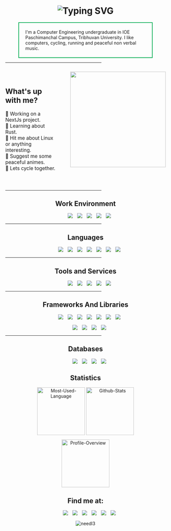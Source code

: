 <!DOCTYPE html>
<html>
    <head>
        <style>
            .center {
                margin: auto;
            }
            .aspect {
                width: 75%;
            }
            .border {
                border: 2px solid #0aad54;
            }
        </style>
    </head>
    <body>
        <h1 align='center'>
            <img 
                    src="https://readme-typing-svg.demolab.com?font=Fira+Code&pause=500&color=0aad54&center=true&vCenter=true&width=435&lines=Hi! I'm Anish.; Nice to see you land here.;" 
                    alt="Typing SVG"
                    />
        </h1>
        <p class='center border aspect' style='padding: 20px;'>
        I'm a Computer Engineering undergraduate in IOE Paschimanchal Campus, Tribhuvan University. I like computers, cycling, running and peaceful non verbal music.
        </p>
        <hr style='width: 60%'>
        <div style='display: flex; column-gap: 1em; margin: auto; justify-content: center;padding: 1em 0em'>
            <div class='' style='padding: 1em 2em 1em 0em;font-size: 1.1em'>
                <h2>What's up with me?</h2>
                <ul style='list-style: none; padding-left: 0px'>
                    <li>🔭 Working on a NextJs project.</li>
                    <li>🧐 Learning about Rust.</li>
                    <li>💬 Hit me about Linux or anything interesting.</li>
                    <li>🍥 Suggest me some peaceful animes.</li>
                    <li>🚴 Lets cycle together.</li>
                </ul>
            </div>
            <img src='https://i.pinimg.com/originals/97/3e/e7/973ee7671f6b91a56fb66e7bfef2f292.gif' height='300px'/>
        </div>
        <hr style='width: 60%'>
        <h2 align='center'>Work Environment</h2>
        <ul style='display: flex; column-gap: 1em; list-style: none;justify-content: center;'>
            <li>
                <img src="https://img.shields.io/badge/os-arch_linux-0aad54?style=for-the-badge&logo=arch linux&logoColor=white"/>
            </li>
            <li>
                <img src="https://img.shields.io/badge/wm-dwm-0aad54?style=for-the-badge&logo=dwm&logoColor=white"/>
            </li>
            <li>
                <img src="https://img.shields.io/badge/editor-neovim-0aad54.svg?&style=for-the-badge&logo=neovim&logoColor=white"/>
            </li>
            <li>
                <img src="https://img.shields.io/badge/shell-bash-0aad54.svg?&style=for-the-badge&logo=gnu-bash&logoColor=white"/>
            </li>
            <li>
                <img src="https://img.shields.io/badge/terminal-st-0aad54.svg?&style=for-the-badge&logo=suckless&logoColor=white"/>
            </li>
        </ul>
        <hr style='width: 60%'>
        <h2 align='center'>Languages</h2>
        <ul style='display: flex; column-gap: 1em; list-style: none;justify-content: center;'>
            <li>
                <img src="https://img.shields.io/badge/c-0aad54.svg?&style=for-the-badge&logo=c&logoColor=black"/>
            </li>
            <li>
                <img src="https://img.shields.io/badge/cpp-0aad54.svg?&style=for-the-badge&logo=cplusplus&logoColor=black"/>
            </li>
            <li>
                <img src="https://img.shields.io/badge/typescript-0aad54.svg?&style=for-the-badge&logo=typescript&logoColor=black"/>
            </li>
            <li>
                <img src="https://img.shields.io/badge/javascript-0aad54.svg?&style=for-the-badge&logo=javascript&logoColor=black"/>
            </li>
            <li>
                <img src="https://img.shields.io/badge/python-0aad54.svg?&style=for-the-badge&logo=python&logoColor=black"/>
            </li>
            <li>
                <img src="https://img.shields.io/badge/learning-rust-0aad54.svg?&style=for-the-badge&logo=rust&logoColor=black"/>
            </li>
            <li>
                <img src="https://img.shields.io/badge/bash-0aad54.svg?&style=for-the-badge&logo=gnu-bash&logoColor=black"/>
            </li>
        </ul>
        <hr style='width: 60%'>
        <h2 align='center'>Tools and Services</h2>
        <ul style="display: flex; justify-content: center;column-gap: 1em;list-style: none; overflow-wrap: break-word">
            <li>
                <img src="https://img.shields.io/badge/cloud-azure-0aad54.svg?&style=for-the-badge&logo=microsoft azure&logoColor=black"/>
            </li>
            <li>
                <img src="https://img.shields.io/badge/tool-docker-0aad54.svg?&style=for-the-badge&logo=docker&logoColor=black"/>
            </li>
            <li>
                <img src="https://img.shields.io/badge/tool-git/github-0aad54.svg?&style=for-the-badge&logo=git&logoColor=black"/>
            </li>
            <li>
                <img src="https://img.shields.io/badge/ci/cd-github actions-0aad54.svg?&style=for-the-badge&logo=github actions&logoColor=black"/>
            </li>
            <li>
                <img src="https://img.shields.io/badge/rredis-0aad54.svg?&style=for-the-badge&logo=redis&logoColor=black"/>
            </li>
        </ul>
        <hr style='width: 60%'>
        <h2 align='center'>Frameworks And Libraries</h2>
        <ul style="display: flex; justify-content: center;column-gap: 1em;list-style: none; overflow-wrap: break-word">
            <li>
                <img src="https://img.shields.io/badge/express-0aad54.svg?&style=for-the-badge&logo=express&logoColor=black"/>
            </li>
            <li>
                <img src="https://img.shields.io/badge/react-0aad54.svg?&style=for-the-badge&logo=react&logoColor=black"/>
            </li>
            <li>
                <img src="https://img.shields.io/badge/tailwind-0aad54.svg?&style=for-the-badge&logo=tailwindcss&logoColor=black"/>
            </li>
            <li>
                <img src="https://img.shields.io/badge/node-0aad54.svg?&style=for-the-badge&logo=node.js&logoColor=black"/>
            </li>
            <li>
                <img src="https://img.shields.io/badge/redux-0aad54.svg?&style=for-the-badge&logo=redux&logoColor=black"/>
            </li>
            <li>
                <img src="https://img.shields.io/badge/django-0aad54.svg?&style=for-the-badge&logo=django&logoColor=black"/>
            </li>
            <li>
                <img src="https://img.shields.io/badge/flask-0aad54.svg?&style=for-the-badge&logo=flask&logoColor=black"/>
            </li>
        </ul>
        <ul style="display: flex; justify-content: center;column-gap: 1em;list-style: none; overflow-wrap: break-word">
            <li>
                <img src="https://img.shields.io/badge/sfml-0aad54.svg?&style=for-the-badge&logo=sfml&logoColor=black"/>
            </li>
            <li>
                <img src="https://img.shields.io/badge/flask-0aad54.svg?&style=for-the-badge&logo=flask&logoColor=black"/>
            </li>
            <li>
                <img src="https://img.shields.io/badge/learning-nextjs-0aad54.svg?&style=for-the-badge&logo=next.js&logoColor=black"/>
            </li>
            <li>
                <img src="https://img.shields.io/badge/selenium-0aad54.svg?&style=for-the-badge&logo=selenium&logoColor=black"/>
            </li>
        </ul>
        <hr style='width: 60%'>
        <h2 align='center'>Databases</h2>
        <ul style="display: flex; justify-content: center;column-gap: 1em;list-style: none">
            <li>
                <img src="https://img.shields.io/badge/mongodb-0aad54.svg?&style=for-the-badge&logo=mongodb&logoColor=black">
            </li>
            <li>
                <img src="https://img.shields.io/badge/mysql-0aad54.svg?&style=for-the-badge&logo=mysql&logoColor=black">
            </li>
            <li>
                <img src="https://img.shields.io/badge/learning-postgresql-0aad54.svg?&style=for-the-badge&logo=postgresql&logoColor=black">
            </li>
            <li>
                <img src="https://img.shields.io/badge/sqlite-0aad54.svg?&style=for-the-badge&logo=sqlite&logoColor=black">
            </li>
        </ul>
        <h2 align="center">Statistics</h2>
        <p align="center">
            <img 
                align="center"
                height="150vh"
                alt="Most-Used-Language"
                src="https://github-readme-stats.vercel.app/api/top-langs?username=needl3&show_icons=true&theme=dark&layout=compact"
            />
            <img
                align="center"
                height="150vh"
                alt="Github-Stats"
                src="https://github-readme-stats.vercel.app/api?username=needl3&show_icons=true&theme=dark"
            />
        </p>
        <p align="center">
            <img
                align="center"
                height="150vh"
                alt="Profile-Overview"
                src="https://github-readme-streak-stats.herokuapp.com/?user=needl3&theme=dark"
            />
        </p>
        <h2 style='text-align: center;'>
            Find me at:
        </h2>
        <ul style='display: flex;column-gap: 1em;list-style:none;justify-content: center'>
            <li>
                <a href="anishchapagai.com.np">
                    <img src="https://img.shields.io/badge/portfolio-0aad54.svg?&style=for-the-badge&logo=internetexplorer&logoColor=black"/>
                </a>
            </li>
            <li>
                <a href="https://facebook.com/0xanishchapagai">
                    <img src="https://img.shields.io/badge/Facebook-0aad54.svg?&style=for-the-badge&logo=Facebook&logoColor=black"/>
                </a>
            </li>
            <li>
                <a href="https://instagram.com/0xanishchapagai">
                    <img src="https://img.shields.io/badge/Instagram-0aad54.svg?&style=for-the-badge&logo=Instagram&logoColor=black"/>
                </a>
            </li>
            <li>
                <a href="https://linkedin.com/in/an1sh">
                    <img src="https://img.shields.io/badge/LinkedIn-0aad54.svg?&style=for-the-badge&logo=linkedin&logoColor=black"/>
                </a>
            </li>
            <li>
                <a href="https://hackerrank.com/needl3">
                    <img src="https://img.shields.io/badge/Hackerrank-0aad54.svg?&style=for-the-badge&logo=hackerrank&logoColor=black"/>
                </a>
            </li>
            <li>
                <a href="https://tryhackme.com/p/nerdyotaku">
                    <img src="https://img.shields.io/badge/TryHackMe-0aad54.svg?&style=for-the-badge&logo=tryhackme&logoColor=black"/>
                </a>
            </li>
        </ul>
        <p align="center">
            <img src="https://komarev.com/ghpvc/?username=needl3&label= 👀 &color=0e75b6&style=for-the-badge" alt="needl3" />
        </p>
    </body>
</html>